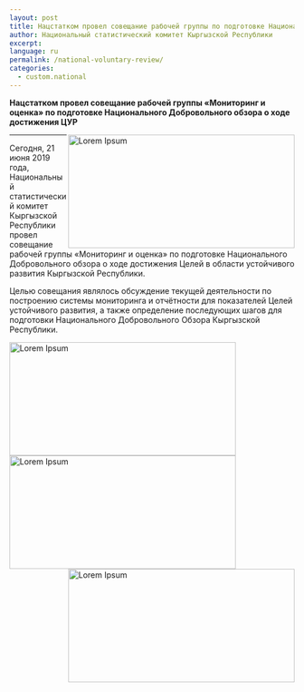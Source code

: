 ```yaml
---
layout: post
title: Нацстатком провел совещание рабочей группы по подготовке Национального Добровольного обзора о ходе достижения ЦУР
author: Национальный статистический комитет Кыргызской Республики
excerpt:
language: ru
permalink: /national-voluntary-review/
categories:
  - custom.national
---
```


**Нацстатком провел совещание рабочей группы «Мониторинг и оценка» по подготовке Национального Добровольного обзора о ходе достижения ЦУР**

<img src="{{ site.baseurl }}/news-images/con-sdg-1.jpg" height="200px" width="400px" alt="Lorem Ipsum" align="right">

***

Сегодня, 21 июня 2019 года, Национальный статистический комитет Кыргызской Республики провел совещание рабочей группы «Мониторинг и оценка» по подготовке Национального Добровольного обзора о ходе достижения Целей в области устойчивого развития Кыргызской Республики.   

Целью совещания являлось обсуждение текущей деятельности по построению системы мониторинга и отчётности для показателей Целей устойчивого развития, а также определение последующих шагов для подготовки Национального Добровольного Обзора Кыргызской Республики.


<img src="{{ site.baseurl }}/news-images/con-sdg-2.jpg" height="200px" width="400px" alt="Lorem Ipsum" align="left">
<img src="{{ site.baseurl }}/news-images/con-sdg-3.jpg" height="200px" width="400px" alt="Lorem Ipsum" align="center">
<img src="{{ site.baseurl }}/news-images/con-sdg-4.jpg" height="200px" width="400px" alt="Lorem Ipsum" align="right">

